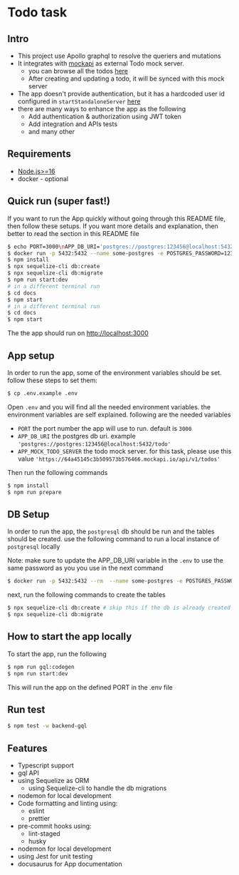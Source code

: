 # Todo task

## Intro

- This project use Apollo graphql to resolve the queriers and mutations
- It integrates with [mockapi](https://64a45145c3b509573b576466.mockapi.io/) as external Todo mock server.
  - you can browse all the todos [here](https://64a45145c3b509573b576466.mockapi.io/api/v1/todos)
  - After creating and updating a todo, it will be synced with this mock server
- The app doesn't provide authentication, but it has a hardcoded user id configured in `startStandaloneServer` [here](./src/index.ts)
- there are many ways to enhance the app as the following
  - Add authentication & authorization using JWT token
  - Add integration and APIs tests
  - and many other

## Requirements

- [Node.js>=16](https://nodejs.org/en/download/)
- docker - optional

## Quick run (super fast!)

If you want to run the App quickly without going through this README file, then follow these setups.
If you want more details and explanation, then better to read the section in this README file

```bash
$ echo PORT=3000\nAPP_DB_URI='postgres://postgres:123456@localhost:5432/todo'\nAPP_MOCK_TODO_SERVER=https://64a45145c3b509573b576466.mockapi.io/api/v1/todos > .env
$ docker run -p 5432:5432 --name some-postgres -e POSTGRES_PASSWORD=123456 -d postgres
$ npm install
$ npx sequelize-cli db:create
$ npx sequelize-cli db:migrate
$ npm run start:dev
# in a different terminal run
$ cd docs
$ npm start
# in a different terminal run
$ cd docs
$ npm start
```

The the app should run on [http://localhost:3000](http://localhost:3000)

## App setup

In order to run the app, some of the environment variables should be set. follow these steps to set them:

```bash
$ cp .env.example .env
```

Open `.env` and you will find all the needed environment variables. the environment variables are self explained. following are the needed variables

- `PORT` the port number the app will use to run. default is `3000`
- `APP_DB_URI` the postgres db uri. example `'postgres://postgres:123456@localhost:5432/todo'`
- `APP_MOCK_TODO_SERVER` the todo mock server. for this task, please use this value `'https://64a45145c3b509573b576466.mockapi.io/api/v1/todos'`

Then run the following commands

```bash
$ npm install
$ npm run prepare
```

## DB Setup

In order to run the app, the `postgresql` db should be run and the tables should be created. use the following command to run a local instance of `postgresql` locally

Note: make sure to update the APP_DB_URI variable in the `.env` to use the same password as you you use in the next command

```bash
$ docker run -p 5432:5432 --rm  --name some-postgres -e POSTGRES_PASSWORD=123456 postgres
```

next, run the following commands to create the tables

```bash
$ npx sequelize-cli db:create # skip this if the db is already created
$ npx sequelize-cli db:migrate
```

## How to start the app locally

To start the app, run the following

```bash
$ npm run gql:codegen
$ npm run start:dev
```

This will run the app on the defined PORT in the .env file

## Run test

```bash
$ npm test -w backend-gql
```

## Features

- Typescript support
- gql API
- using Sequelize as ORM
  - using Sequelize-cli to handle the db migrations
- nodemon for local development
- Code formatting and linting using:
  - eslint
  - prettier
- pre-commit hooks using:
  - lint-staged
  - husky
- nodemon for local development
- using Jest for unit testing
- docusaurus for App documentation
